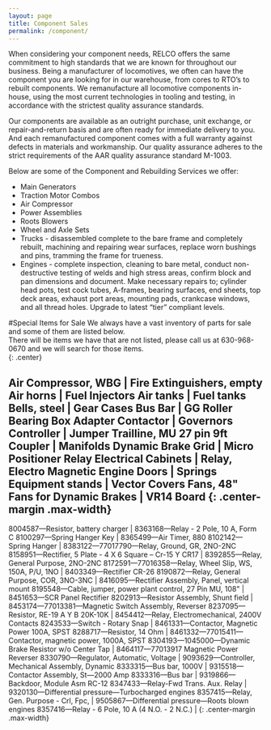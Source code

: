 ```yaml
---
layout: page
title: Component Sales
permalink: /component/
---
```

When considering your component needs, RELCO offers the same commitment to high standards that we are known for throughout our business. Being a manufacturer of locomotives, we often can have the component you are looking for in our warehouse, from cores to RTO’s to rebuilt components. We remanufacture all locomotive components in-house, using the most current technologies in tooling and testing, in accordance with the strictest quality assurance standards.

Our components are available as an outright purchase, unit exchange, or repair-and-return basis and are often ready for immediate delivery to you. And each remanufactured component comes with a full warranty against defects in materials and workmanship. Our quality assurance adheres to the strict requirements of the AAR quality assurance standard M-1003.

Below are some of the Component and Rebuilding Services we offer:

 * Main Generators
 * Traction Motor Combos
 * Air Compressor
 * Power Assemblies
 * Roots Blowers
 * Wheel and Axle Sets
 * Trucks - disassembled complete to the bare frame and completely rebuilt, machining and repairing wear surfaces, replace worn bushings and pins, tramming the frame for trueness.
 * Engines - complete inspection, cleaning to bare metal, conduct non-destructive testing of welds and high stress areas, confirm block and pan dimensions and document.   Make necessary repairs to; cylinder head pots, test cock tubes, A-frames, bearing surfaces, end sheets, top deck areas, exhaust port areas, mounting pads, crankcase windows, and all thread holes.  Upgrade to latest “tier” compliant levels.

#Special Items for Sale
We always have a vast inventory of parts for sale and some of them are listed below.  
There will be items we have that are not listed, please call us at 630-968-0670 and we will search for those items.  
{: .center}

Air Compressor, WBG               | Fire Extinguishers, empty
Air horns                         | Fuel Injectors
Air tanks                         | Fuel tanks
Bells, steel                      | Gear Cases
Bus Bar                           | GG Roller Bearing Box Adapter
Contactor                         | Governors
Controller                        | Jumper Trailline, MU 27 pin 9ft
Coupler                           | Manifolds
Dynamic Brake Grid                | Micro Positioner Relay
Electrical Cabinets               | Relay, Electro Magnetic
Engine Doors                      | Springs
Equipment stands                  | Vector Covers
Fans, 48" Fans for Dynamic Brakes | VR14 Board
{: .center-margin .max-width}
---

8004587—Resistor, battery charger | 8363168—Relay - 2 Pole, 10 A, Form C
8100297—Spring Hanger Key | 8365499—Air Timer, 880
8102142—Spring Hanger | 8383122—77017790—Relay, Ground, GR, 2NO-2NC
8158951—Rectifier, 5 Plate - 4 X 6 Square – Cr-15 Y CR17 | 8392855—Relay, General Purpose, 2NO-2NC
8172591—77016358—Relay, Wheel Slip, WS, 150A, P/U, 1NO | 8403349—Rectifier CR-26
8190872—Relay, General Purpose, COR, 3NO-3NC | 8416095—Rectifier Assembly, Panel, vertical mount
8195548—Cable, jumper, power plant control, 27 Pin MU, 108" | 8451653—SCR Panel Rectifier
8202913—Resistor Assembly, Shunt field | 8453174—77013381—Magnetic Switch Assembly, Reverser
8237095—Resistor, RE-19 A Y B 20K-10K | 8454412—Relay, Electromechanical, 2400V Contacts
8243533—Switch - Rotary Snap | 8461331—Contactor, Magnetic Power 100A, SPST
8288717—Resistor, 14 Ohm | 8461332—77015411—Contactor, magnetic power, 1000A, SPST
8304193—1045000—Dynamic Brake Resistor w/o Center Tap | 8464117—77013917 Magnetic Power Reverser
8330790—Regulator, Automatic, Voltage | 9093629—Controller, Mechanical Assembly, Dynamic
8333315—Bus bar, 1000V | 9315518—Contactor Assembly, St—2000 Amp
8333316—Bus bar | 9319866—Backdoor, Module Asm RC-12
8347433—Relay-Fwd Trans. Aux. Relay | 9320130—Differential pressure—Turbocharged engines
8357415—Relay, Gen. Purpose - Crl, Fpc, |  9505867—Differential pressure—Roots blown engines
8357416—Relay - 6 Pole, 10 A (4 N.O. - 2 N.C.) |
{: .center-margin .max-width}
